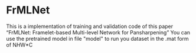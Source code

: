 # FrMLNet
This is a implementation of training and validation code of this paper “FrMLNet: Framelet-based Multi-level Network for Pansharpening”
You can use the pretrained model in file "model" to run you dataset in the .mat form of N*H*W*C
